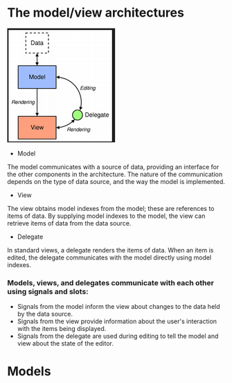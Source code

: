 # The model/view architectures

![architectures](asserts/architecture.png)

- Model

The model communicates with a source of data, providing an interface for the other components in the architecture. The nature of the communication depends on the type of data source, and the way the model is implemented.

- View

The view obtains model indexes from the model; these are references to items of data. By supplying model indexes to the model, the view can retrieve items of data from the data source.

- Delegate

In standard views, a delegate renders the items of data. When an item is edited, the delegate communicates with the model directly using model indexes.

###  Models, views, and delegates communicate with each other using signals and slots:

- Signals from the model inform the view about changes to the data held by the data source.
- Signals from the view provide information about the user's interaction with the items being displayed.
- Signals from the delegate are used during editing to tell the model and view about the state of the editor.

# Models

